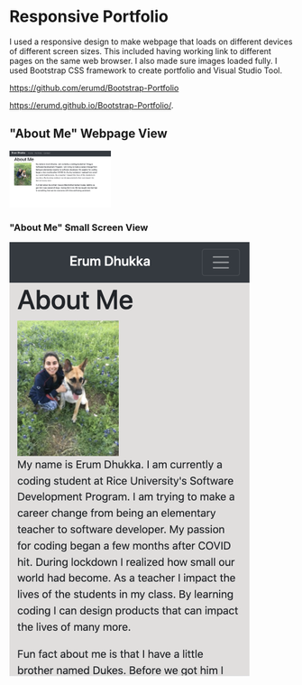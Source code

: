 <h1>Responsive Portfolio</h1>

I used a responsive design to make webpage that loads on different devices of different screen sizes.  This included having working link to different pages on the same web browser. I also made sure images loaded fully. I used Bootstrap CSS framework to create portfolio and Visual Studio Tool.  

https://github.com/erumd/Bootstrap-Portfolio

https://erumd.github.io/Bootstrap-Portfolio/.
<p></p>


<h2> "About Me" Webpage View </h2>
<img src= "images/webpage.jpg" alt= "webpage" style="height:100px">
<h3> "About Me" Small Screen View </h3>
<img src= "images/smallscreen.jpg" alt= "webpage" style="height:100x">
